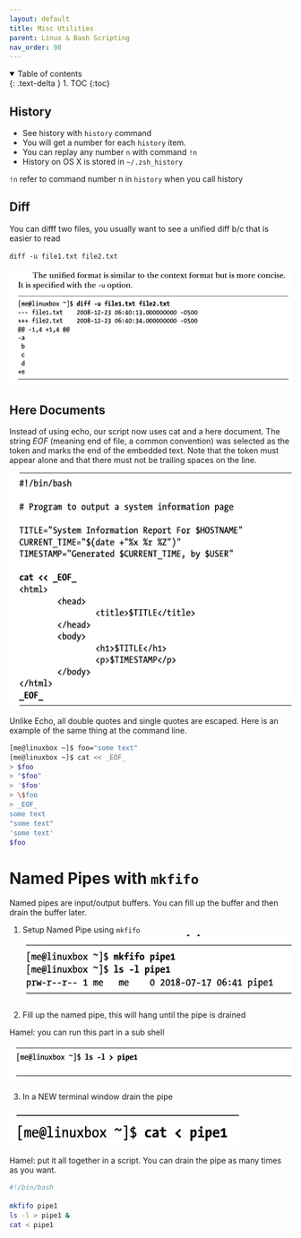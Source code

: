 ```yaml
---
layout: default
title: Misc Utilities
parent: Linux & Bash Scripting
nav_order: 98
---
```


<details open markdown="block">
  <summary>
    Table of contents
  </summary>
  {: .text-delta }
1. TOC
{:toc}
</details>


## History
- See history with `history` command
- You will get a number for each `history` item.  
- You can replay any number `n` with command `!n`
- History on OS X is stored in `~/.zsh_history`

 `!n` refer to command number n in `history` when you call history


## Diff
You can difff two files, you usually want to see a unified diff b/c that is easier to read

`diff -u file1.txt file2.txt`

![](Linux%20Command%20Line%202E/C4B6DEB2-880A-430B-95B8-1CFBF41DB54C.png)

## Here Documents

Instead of using echo, our script now uses cat and a here document. The string _EOF_ (meaning end of file, a common convention) was selected as the token and marks the end of the embedded text. Note that the token must appear alone and that there must not be trailing spaces on the line.


![](Linux%20Command%20Line%202E/53AC11BD-C482-4F2D-AEB7-A8698ACEEA8D.png)

Unlike Echo, all double quotes and single quotes are escaped.  Here is an example of the same thing at the command line.

```bash
[me@linuxbox ~]$ foo="some text"
[me@linuxbox ~]$ cat << _EOF_
> $foo
> "$foo"
> '$foo'
> \$foo
> _EOF_ 
some text 
"some text" 
'some text' 
$foo
```


# Named Pipes with `mkfifo`
Named pipes are input/output buffers.  You can fill up the buffer and then drain the buffer later.  

1. Setup Named Pipe using `mkfifo`
![](Linux%20Command%20Line%202E/6F44893E-0742-4847-8636-3C1953464CCC.png)

2. Fill up the named pipe, this will hang until the pipe is drained

Hamel: you can run this part in a sub shell

![](Linux%20Command%20Line%202E/FBBAFA3E-0BC9-4E2A-BCEE-199EB618AECC.png)


3. In a NEW terminal window drain the pipe

![](Linux%20Command%20Line%202E/A604E250-38ED-4E42-8C3E-22DAB9F6019D.png)


Hamel: put it all together in a script.  You can drain the pipe as many times as you want.

```bash
#!/bin/bash

mkfifo pipe1
ls -l > pipe1 &
cat < pipe1
```

